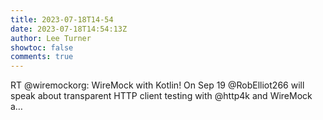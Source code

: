 ```yaml
---
title: 2023-07-18T14-54
date: 2023-07-18T14:54:13Z
author: Lee Turner
showtoc: false
comments: true
---
```


RT @wiremockorg: WireMock with Kotlin! On Sep 19 @RobElliot266 will speak about transparent HTTP client testing with @http4k and WireMock a…

